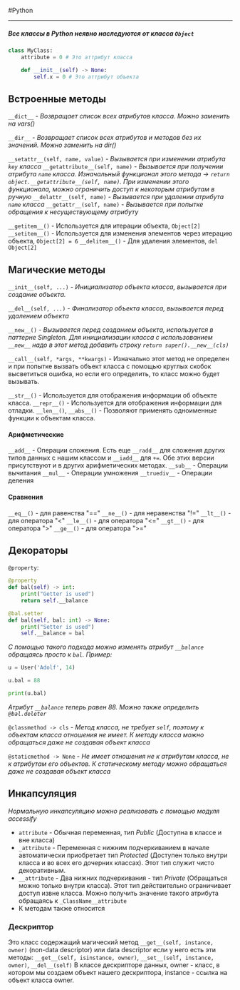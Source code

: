 #Python 

----

##### Все классы в Python неявно наследуются от класса `Object`

```python
class MyClass:
	attribute = 0 # Это аттрибут класса

	def __init__(self) -> None:
		self.x = 0 # Это аттрибут объекта
```

## Встроенные методы

`__dict__` - *Возвращает список всех атрибутов класса. Можно заменить на vars()*

`__dir__` - *Возвращает список всех атрибутов и методов без их значений. Можно заменить на dir()*

`__setattr__(self, name, value)` - *Вызывается при изменении атрибута ` key` класса*
`__getattribute__(self, name)` - *Вызывается при получении атрибута `name` класса. Изначальный функционал этого метода -> `return object.__getattribute__(self, name)`. При изменении этого функционала, можно ограничить доступ к некоторым атрибутам в ручную*
`__delattr__(self, name)` - *Вызывается при удалении атрибута `name` класса*
`__getattr__(self, name)` - *Вызывается при попытке обращения к несуществующему атрибуту*

`__getitem__()` - Используется для итерации объекта, `Object[2]`
`__setitem__()` - Используется для изменения элементов через итерацию объекта, `Object[2] = 6`
`__delitem__()` - Для удаления элементов, `del Object[2]`
## Магические методы

`__init__(self, ...)` - *Инициализатор объекта класса, вызывается при создание объекта.*

`__del__(self, ...)` - *Финализатор объекта класса, вызывается перед удалением объекта*

`__new__()` - *Вызывается перед созданием объекта, используется в паттерне Singleton. Для инициализации класса с использованием `__new__` надо в этот метод добавить строку `return super().__new__(cls)`*

`__call__(self, *args, **kwargs)` - Изначально этот метод не определен и при попытке вызвать объект класса с помощью круглых скобок высветиться ошибка, но если его определить, то класс можно будет вызывать.

`__str__()` - Используется для отображения информации об объекте класса.
`__repr__()` -  Используется для отображения информации для отладки.
`__len__()`, `__abs__()` - Позволяют применять одноименные функции к объектам класса.

#### Арифметические

`__add__` - Операции сложения. Есть еще `__radd__` для сложения других типов данных с нашим классом и `__iadd__` для `+=`. Обе этих версии присутствуют и в других арифметических методах.
`__sub__` - Операции вычитания
`__mul__` - Операции умножения
`__truediv__` - Операции деления

#### Сравнения
`__eq__()` - для равенства "\=\="
`__ne__()` - для неравенства "!=" 
`__lt__()` - для оператора "<"
`__le__()` - для оператора "<="
`__gt__()` - для оператора ">"
`__ge__()` - для оператора ">="


## Декораторы

`@property`:
```python
@property
def bal(self) -> int:
	print("Getter is used")
	return self.__balance

@bal.setter
def bal(self, bal: int) -> None:
	print("Setter is used")
	self.__balance = bal
```
*С помощью такого подхода можно изменять атрибут `__balance` обращаясь просто к `bal`. Пример:*

```python
u = User('Adolf', 14)

u.bal = 88

print(u.bal)
```
*Атрибут `__balance` теперь равен 88. Можно также определить `@bal.deleter`*

`@classmethod -> cls` - *Метод класса, не требует `self`, поэтому к объектам класса отношения не имеет. К методу класса можно обращаться даже не создавая объект класса*

`@staticmethod -> None` - *Не имеет отношения не к атрибутам класса, не к атрибутам его объектов. К статическому методу можно обращаться даже не создавая объект класса*


## Инкапсуляция
*Нормальную инкапсуляцию можно реализовать с помощью модуля accessify*
- `attribute` - Обычная переменная, тип *Public* (Доступна в классе и вне класса)
- `_attribute` - Переменная с нижним подчеркиванием в начале автоматически приобретает тип *Protected* (Доступен только внутри класса и во всех его дочерних классах). Этот тип служит чисто декоративным.
- `__attribute` - Два нижних подчеркивания - тип *Private* (Обращаться можно только внутри класса). Этот тип действительно ограничивает доступ извне класса. Можно получить значение такого атрибута обращаясь к `_ClassName__attribute`
- К методам также относится

### Дескриптор
Это класс содержащий магический метод `__get__(self, instance, owner)` (non-data descriptor) 
или data descriptor если у него есть эти методы: `__get__(self, isinstance, owner)`, `__set__(self, instance, owner)`, `__del__(self)`
В классе дескрипторе данных, owner - класс, в котором мы создаем объект нашего дескриптора, instance - ссылка на объект класса owner.